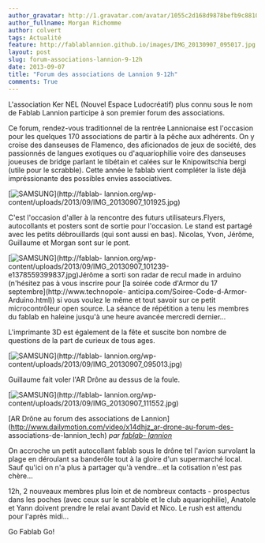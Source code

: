 ```yaml
---
author_gravatar: http://1.gravatar.com/avatar/1055c2d168d9878befb9c8810eda96dc?s=96&d=mm&r=g
author_fullname: Morgan Richomme
author: colvert
tags: Actualité
feature: http://fablablannion.github.io/images/IMG_20130907_095017.jpg
layout: post
slug: forum-associations-lannion-9-12h
date: 2013-09-07
title: "Forum des associations de Lannion 9-12h"
comments: True
---
```

L'association Ker NEL (Nouvel Espace Ludocréatif) plus connu sous le nom de
Fablab Lannion participe à son premier forum des associations.

Ce forum, rendez-vous traditionnel de la rentrée Lannionaise est l'occasion
pour les quelques 170 associations de partir à la pêche aux adhérents. On y
croise des danseuses de Flamenco, des aficionados de jeux de société, des
passionnés de langues exotiques ou d'aquariophilie voire des danseuses
joueuses de bridge parlant le tibétain et calées sur le Knipowitschia bergi
(utile pour le scrabble). Cette année le fablab vient compléter la liste déjà
impréssionante des possibles envies associatives.

[![SAMSUNG](http://fablablannion.github.io/images/IMG_20130907_101925-1024x768.jpg)](http://fablab-
lannion.org/wp-content/uploads/2013/09/IMG_20130907_101925.jpg)

C'est l'occasion d'aller à la rencontre des futurs utilisateurs.Flyers,
autocollants et posters sont de sortie pour l'occasion. Le stand est partagé
avec les petits débrouillards (qui sont aussi en bas). Nicolas, Yvon, Jérôme,
Guillaume et Morgan sont sur le pont.

[![SAMSUNG](http://fablablannion.github.io/images/IMG_20130907_101239-e1378559399837-768x1024.jpg)](http://fablab-
lannion.org/wp-
content/uploads/2013/09/IMG_20130907_101239-e1378559399837.jpg)Jérôme a sorti
son radar de recul made in arduino (n'hésitez pas à vous inscrire pour [la
soirée code d'Armor du 17 septembre](http://www.technopole-
anticipa.com/Soiree-Code-d-Armor-Arduino.html)) si vous voulez le même et tout
savoir sur ce petit microcontrôleur open source. La séance de répétition a
tenu les membres du fablab en haleine jusqu'à une heure avancée mercredi
dernier…

L'imprimante 3D est également de la fête et suscite bon nombre de questions de
la part de curieux de tous ages.

[![SAMSUNG](http://fablablannion.github.io/images/IMG_20130907_095013-1024x768.jpg)](http://fablab-
lannion.org/wp-content/uploads/2013/09/IMG_20130907_095013.jpg)

Guillaume fait voler l'AR Drône au dessus de la foule.

[![SAMSUNG](http://fablablannion.github.io/images/IMG_20130907_111552-1024x768.jpg)](http://fablab-
lannion.org/wp-content/uploads/2013/09/IMG_20130907_111552.jpg)

  
[AR Drône au forum des associations de
Lannion](http://www.dailymotion.com/video/x14dhjz_ar-drone-au-forum-des-
associations-de-lannion_tech) _par [fablab-
lannion](http://www.dailymotion.com/fablab-lannion)_

On accroche un petit autocollant fablab sous le drône tel l'avion survolant la
plage en déroulant sa banderôle tout à la gloire d'un supermarché local. Sauf
qu'ici on n'a plus à partager qu'à vendre…et la cotisation n'est pas chère…

12h, 2 nouveaux membres plus loin et de nombreux contacts - prospectus dans
les poches (avec ceux sur le scrabble et le club aquariophilie), Anatole et
Yann doivent prendre le relai avant David et Nico. Le rush est attendu pour
l'après midi…

Go Fablab Go!


